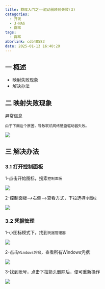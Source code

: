 ```yaml
---
title: 群晖入门之——驱动器映射失败(3)
categories:
  - 开发
  - J-NAS
  - 群晖
tags:
  - 群晖
abbrlink: cdb48583
date: 2025-01-13 16:40:20
---
```

## 一 概述

* 映射失败现象
* 解决办法

<!--more-->

## 二 映射失败现象

异常信息

```
由于下面这个原因，导致联机网络硬盘驱动器失败。
```

![][1]

## 三 解决办法

### 3.1 打开控制面板

1-点击开始图标，搜索`控制面板`

![][2]

2-控制面板—>右侧—>查看方式，下拉选择`小图标`

![][3]

### 3.2 凭据管理

1-小图标模式下，找到`凭据管理器`

![][4]

2-点击`Windows凭据`，查看所有Windows凭据

![][5]

3-找到账号，点击下拉箭头删除后，便可重新操作

![][6]



[1]:https://cdn.jsdelivr.net/gh/PGzxc/CDN/blog-nas/qunhui-3-error-1.png
[2]:https://cdn.jsdelivr.net/gh/PGzxc/CDN/blog-nas/qunhui-3-control-2.png
[3]:https://cdn.jsdelivr.net/gh/PGzxc/CDN/blog-nas/qunhui-3-icon-3.png
[4]:https://cdn.jsdelivr.net/gh/PGzxc/CDN/blog-nas/qunhui-3-pj-4.png
[5]:https://cdn.jsdelivr.net/gh/PGzxc/CDN/blog-nas/qunhui-3-win-pj-5.png
[6]:https://cdn.jsdelivr.net/gh/PGzxc/CDN/blog-nas/qunhui-3-delete-6.png
